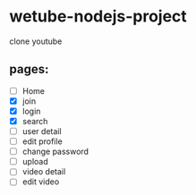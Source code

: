 # wetube-nodejs-project
clone youtube

## pages:

- [ ] Home
- [x] join
- [x] login
- [x] search
- [ ] user detail
- [ ] edit profile
- [ ] change password
- [ ] upload
- [ ] video detail
- [ ] edit video

